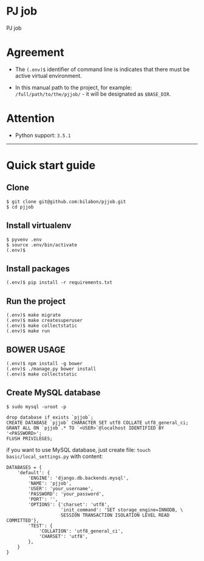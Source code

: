 PJ job
======

PJ job


Agreement
=========

- The `(.env)$` identifier of command line is indicates that there must be active virtual environment.

- In this manual path to the project, for example: `/full/path/to/the/pjjob/` - it will be designated as `$BASE_DIR`.


Attention
=========

- Python support: `3.5.1`

-------

Quick start guide
=================

Clone
-----


    $ git clone git@github.com:bilabon/pjjob.git
    $ cd pjjob


Install virtualenv
------------------


    $ pyvenv .env
    $ source .env/bin/activate
    (.env)$


Install packages
----------------


    (.env)$ pip install -r requirements.txt


Run the project
----------------


    (.env)$ make migrate
    (.env)$ make createsuperuser
    (.env)$ make collectstatic
    (.env)$ make run


BOWER USAGE
----------------


    (.env)$ npm install -g bower
    (.env)$ ./manage.py bower install
    (.env)$ make collectstatic


Create MySQL database
-----


    $ sudo mysql -uroot -p

    drop database if exists `pjjob`;
    CREATE DATABASE `pjjob` CHARACTER SET utf8 COLLATE utf8_general_ci;
    GRANT ALL ON `pjjob`.* TO `<USER>`@localhost IDENTIFIED BY '<PASSWORD>';
    FLUSH PRIVILEGES;


if you want to use MySQL database, just create file: `touch basic/local_settings.py` with content:


    DATABASES = {
        'default': {
            'ENGINE': 'django.db.backends.mysql',
            'NAME': 'pjjob',
            'USER': 'your_username',
            'PASSWORD': 'your_password',
            'PORT': '',
            'OPTIONS': {'charset': 'utf8',
                        'init_command': 'SET storage_engine=INNODB, \
                        SESSION TRANSACTION ISOLATION LEVEL READ COMMITTED'},
            'TEST': {
                'COLLATION': 'utf8_general_ci',
                'CHARSET': 'utf8',
            },
        }
    }
